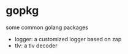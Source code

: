 # gopkg

some common golang packages

- logger: a customized logger based on zap
- tlv: a tlv decoder
